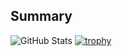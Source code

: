 ## Summary
![GitHub Stats](https://github-readme-stats.vercel.app/api?username=ryo22222&count_private=true&show_icons=true&theme=monokai)
[![trophy](https://github-profile-trophy.vercel.app/?username=ryo22222)](https://github.com/ryo-ma/github-profile-trophy)
